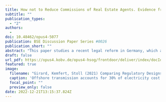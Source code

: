 ```yaml
---
title: How not to Reduce Commissions of Real Estate Agents. Evidence from Germany.
subtitle: ""
publication_types:
  - "2"
authors:
  - 
doi: 10.48462/opus4-5077
publication: BSE Discussion Paper Series #0026
publication_short: ""
abstract: "This paper studies a recent legal reform in Germany, which aims to lower commission rates of real estate agents by raising the cost salience of sellers. I find that the reform has backfired and real estate agents have exploited the transition to increase their commission rates. The findings document that in some regions real estate agents increase their commission by up to 2 percentage points, adding over €6,000 in transaction cost to the average home sale. I argue that this arbitrary increase points to seller ignorance. To verify if and why sellers fail to induce price competition, I run a pre-registered survey experiment with 1,062 real estate agents. The survey confirms that 85% of sellers do not attempt to negotiate lower commission rates. The randomized experimental questions suggest that real estate agents may cater to the low willingness of sellers to negotiate by providing misleading reference commission rates and shrouding the economic incidence for sellers."
draft: false
url_pdf: https://opus4.kobv.de/opus4-hsog/frontdoor/deliver/index/docId/5077/file/BSE_DP_0026.pdf
featured: true
image:
  filename: "Girard, Kemfert, Stoll (2021) Comparing Regulatory Designs for the Transmission of Offshore Wind Energy.pdf"
  caption: 'Offshore transmission accounts for 30% of electricity cost from offshore wind farms.'
  focal_point: ""
  preview_only: false
date: 2022-12-21T13:15:37.824Z
---
```

